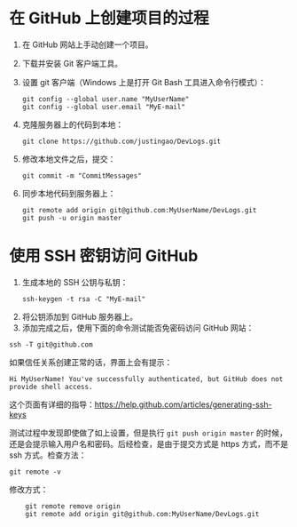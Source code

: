 在 GitHub 上创建项目的过程
========================================================================

1.  在 GitHub 网站上手动创建一个项目。
2.  下载并安装 Git 客户端工具。
3.  设置 git 客户端（Windows 上是打开 Git Bash 工具进入命令行模式）：    

        git config --global user.name "MyUserName"      
        git config --global user.email "MyE-mail" 

4.  克隆服务器上的代码到本地：   
    ```
    git clone https://github.com/justingao/DevLogs.git
    ```
5.  修改本地文件之后，提交：    
    ```
    git commit -m "CommitMessages"
    ```
6.  同步本地代码到服务器上：    

        git remote add origin git@github.com:MyUserName/DevLogs.git         
        git push -u origin master


使用 SSH 密钥访问 GitHub
========================================================================
1.  生成本地的 SSH 公钥与私钥：    
    ```
    ssh-keygen -t rsa -C "MyE-mail"
    ```
2.  将公钥添加到 GitHub 服务器上。
3.  添加完成之后，使用下面的命令测试能否免密码访问 GitHub 网站：    
```
ssh -T git@github.com
```    
如果信任关系创建正常的话，界面上会有提示：    
```
Hi MyUserName! You've successfully authenticated, but GitHub does not provide shell access.
```

这个页面有详细的指导：<https://help.github.com/articles/generating-ssh-keys>

测试过程中发现即使做了如上设置，但是执行 `git push origin master` 的时候，还是会提示输入用户名和密码。后经检查，是由于提交方式是 https 方式，而不是 ssh 方式。检查方法：    
```
git remote -v
```
修改方式：    

        git remote remove origin        
        git remote add origin git@github.com:MyUserName/DevLogs.git


